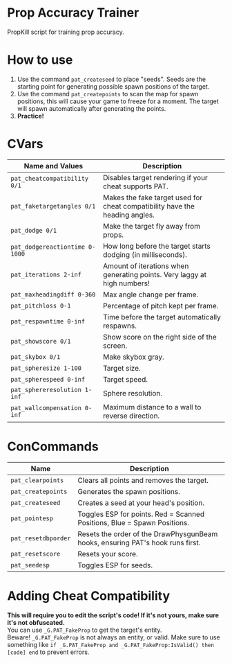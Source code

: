# Prop Accuracy Trainer
PropKill script for training prop accuracy.

# How to use
1. Use the command `pat_createseed` to place "seeds". Seeds are the starting point for generating possible spawn positions of the target.
2. Use the command `pat_createpoints` to scan the map for spawn positions, this will cause your game to freeze for a moment. The target will spawn automatically after generating the points.
3. **Practice!**

# CVars
| Name and Values | Description |
| --- | --- |
|`pat_cheatcompatibility 0/1`|Disables target rendering if your cheat supports PAT.|
|`pat_faketargetangles 0/1`|Makes the fake target used for cheat compatibility have the heading angles.|
|`pat_dodge 0/1`|Make the target fly away from props.|
|`pat_dodgereactiontime 0-1000`|How long before the target starts dodging (in milliseconds).|
|`pat_iterations 2-inf`|Amount of iterations when generating points. Very laggy at high numbers!|
|`pat_maxheadingdiff 0-360`|Max angle change per frame.|
|`pat_pitchloss 0-1`|Percentage of pitch kept per frame.|
|`pat_respawntime 0-inf`|Time before the target automatically respawns.|
|`pat_showscore 0/1`|Show score on the right side of the screen.|
|`pat_skybox 0/1`|Make skybox gray.|
|`pat_spheresize 1-100`|Target size.|
|`pat_spherespeed 0-inf`|Target speed.|
|`pat_sphereresolution 1-inf`|Sphere resolution.|
|`pat_wallcompensation 0-inf`|Maximum distance to a wall to reverse direction.|

# ConCommands
| Name | Description |
| --- | --- |
|`pat_clearpoints`|Clears all points and removes the target.|
|`pat_createpoints`|Generates the spawn positions.|
|`pat_createseed`|Creates a seed at your head's position.|
|`pat_pointesp`|Toggles ESP for points. Red = Scanned Positions, Blue = Spawn Positions.|
|`pat_resetdbporder`|Resets the order of the DrawPhysgunBeam hooks, ensuring PAT's hook runs first.|
|`pat_resetscore`|Resets your score.|
|`pat_seedesp`|Toggles ESP for seeds.|

# Adding Cheat Compatibility
**This will require you to edit the script's code! If it's not yours, make sure it's not obfuscated.**<br />
You can use `_G.PAT_FakeProp` to get the target's entity.<br />
Beware! `_G.PAT_FakeProp` is not always an entity, or valid. Make sure to use something like `if _G.PAT_FakeProp and _G.PAT_FakeProp:IsValid() then [code] end` to prevent errors.<br />